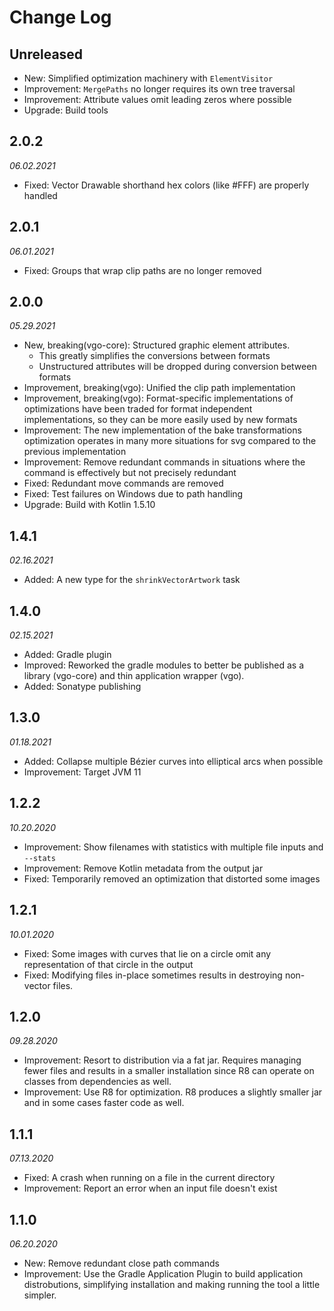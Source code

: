 Change Log
==========

## Unreleased

* New: Simplified optimization machinery with `ElementVisitor`
* Improvement: `MergePaths` no longer requires its own tree traversal
* Improvement: Attribute values omit leading zeros where possible
* Upgrade: Build tools

## 2.0.2
_06.02.2021_

* Fixed: Vector Drawable shorthand hex colors (like #FFF) are properly handled

## 2.0.1
_06.01.2021_

* Fixed: Groups that wrap clip paths are no longer removed

## 2.0.0
_05.29.2021_

* New, breaking(vgo-core): Structured graphic element attributes. 
  * This greatly simplifies the conversions between formats
  * Unstructured attributes will be dropped during conversion between formats
* Improvement, breaking(vgo): Unified the clip path implementation
* Improvement, breaking(vgo): Format-specific implementations of optimizations have been traded for format independent implementations, so they can be more easily used by new formats
* Improvement: The new implementation of the bake transformations optimization operates in many more situations for svg compared to the previous implementation
* Improvement: Remove redundant commands in situations where the command is effectively but not precisely redundant
* Fixed: Redundant move commands are removed
* Fixed: Test failures on Windows due to path handling
* Upgrade: Build with Kotlin 1.5.10

## 1.4.1
_02.16.2021_

* Added: A new type for the `shrinkVectorArtwork` task

## 1.4.0
_02.15.2021_

* Added: Gradle plugin
* Improved: Reworked the gradle modules to better be published as a library (vgo-core) and thin application wrapper (vgo).
* Added: Sonatype publishing

## 1.3.0
_01.18.2021_

* Added: Collapse multiple Bézier curves into elliptical arcs when possible
* Improvement: Target JVM 11

## 1.2.2
_10.20.2020_

* Improvement: Show filenames with statistics with multiple file inputs and `--stats`
* Improvement: Remove Kotlin metadata from the output jar
* Fixed: Temporarily removed an optimization that distorted some images

## 1.2.1
_10.01.2020_

* Fixed: Some images with curves that lie on a circle omit any representation of that circle in the output
* Fixed: Modifying files in-place sometimes results in destroying non-vector files.

## 1.2.0
_09.28.2020_

* Improvement: Resort to distribution via a fat jar. Requires managing fewer files and results in a smaller installation since R8 can operate on classes from dependencies as well.
* Improvement: Use R8 for optimization. R8 produces a slightly smaller jar and in some cases faster code as well.

## 1.1.1
_07.13.2020_

* Fixed: A crash when running on a file in the current directory
* Improvement: Report an error when an input file doesn't exist

## 1.1.0
_06.20.2020_

* New: Remove redundant close path commands
* Improvement: Use the Gradle Application Plugin to build application distrobutions, simplifying installation and making running the tool a little simpler.
